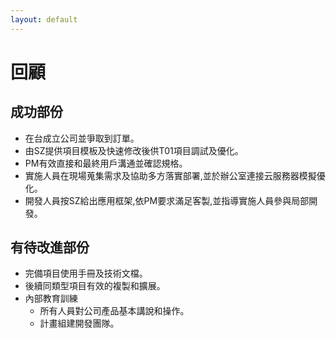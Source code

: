 ```yaml
---
layout: default
---
```

# 回顧

## 成功部份
- 在台成立公司並爭取到訂單。
- 由SZ提供項目模板及快速修改後供T01項目調試及優化。
- PM有效直接和最終用戶溝通並確認規格。
- 實施人員在現場蒐集需求及協助多方落實部署,並於辦公室連接云服務器模擬優化。
- 開發人員按SZ給出應用框架,依PM要求滿足客製,並指導實施人員參與局部開發。


## 有待改進部份
- 完備項目使用手冊及技術文檔。
- 後續同類型項目有效的複製和擴展。
- 內部教育訓練
  - 所有人員對公司產品基本講說和操作。
  - 計畫組建開發團隊。
